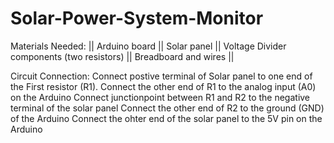 # Solar-Power-System-Monitor

Materials Needed: ||
    Arduino board ||
    Solar panel ||
    Voltage Divider components (two resistors) ||
    Breadboard and wires ||
  

Circuit Connection:
    Connect postive terminal of Solar panel to one end of the First resistor (R1).
    Connect the other end of R1 to the analog input (A0) on the Arduino
    Connect junctionpoint between R1 and R2 to the negative terminal of the solar panel
    Connect the other end of R2 to the ground (GND) of the Arduino
    Connect the ohter end of the solar panel to the 5V pin on the Arduino
